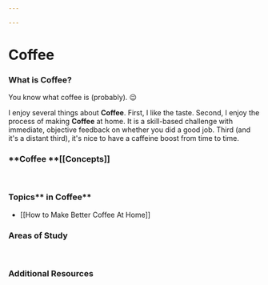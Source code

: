 ```yaml
---

---
```


# Coffee

### **What is Coffee?**

You know what coffee is (probably). 😉

I enjoy several things about **Coffee**. First, I like the taste.
Second, I enjoy the process of making **Coffee** at home. It is a
skill-based challenge with immediate, objective feedback on whether you
did a good job. Third (and it's a distant third), it's nice to have a
caffeine boost from time to time.

### **Coffee **[[Concepts]]

 

### Topics** in Coffee**

-   [[How to Make Better Coffee At Home]]

### **Areas of Study**

 

### **Additional Resources**

 
